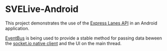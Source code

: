 # SVELive-Android
This project demonstrates the use of the [Express Lanes API](https://github.com/vta/expresslanes-api) in an Android application.

[EventBus](http://greenrobot.org/eventbus/) is being used to provide a stable method for passing data beween the [socket.io native client](https://github.com/socketio/socket.io-client-java) and the UI on the main thread.

